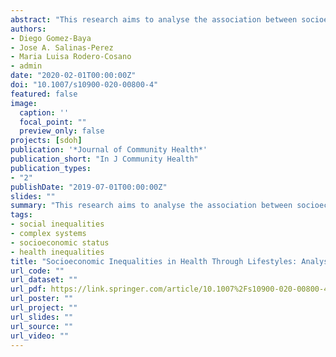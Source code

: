 ```yaml
---
abstract: "This research aims to analyse the association between socioeconomic status (SES) and self-rated health (SRH) through its relationship with lifestyle factors, as well as examining these effects stratified by gender and age groups. A cross-sectional study was performed with a representative sample from Andalusia (Southern Spain) composed of 1200 adults. The study analysed several variables related to lifestyle (healthy diet, physical activity and tobacco and alcohol consumption) and SES (education and income), along with SRH. The joint effects of SRH and the set of variables were studied by using a hierarchical linear regression analysis. Later a path analysis was carried out to test the impact of gender and age group on these associations. The results show that a better SRH was reported by men with lower age, higher SES, more frequent physical activity, healthy diet, and lower alcohol use compared with their counterparts. Income was directly related to better SRH through more physical activity, a healthier diet and less alcohol consumption. SES had a greater positive relationship with women’s health than with men’s health. In addition, a greater explained variance in SRH was observed in older women based on SES and lifestyle factors. Our findings provide some cross-sectional evidence of the social inequalities in health mediated through lifestyle factors, with gender and age differences. Therefore, socioeconomic inequalities should be addressed by public and social policies considering the gender and age gaps."
authors:
- Diego Gomez-Baya
- Jose A. Salinas-Perez
- Maria Luisa Rodero-Cosano
- admin
date: "2020-02-01T00:00:00Z"
doi: "10.1007/s10900-020-00800-4"
featured: false
image:
  caption: ''
  focal_point: ""
  preview_only: false
projects: [sdoh]
publication: '*Journal of Community Health*'
publication_short: "In J Community Health"
publication_types:
- "2"
publishDate: "2019-07-01T00:00:00Z"
slides: ""
summary: "This research aims to analyse the association between socioeconomic status (SES) and self-rated health (SRH) through its relationship with lifestyle factors, as well as examining these effects stratified by gender and age groups."
tags:
- social inequalities
- complex systems
- socioeconomic status
- health inequalities
title: "Socioeconomic Inequalities in Health Through Lifestyles: Analysing Gender and Age Differences in Andalusia, Spain"
url_code: ""
url_dataset: ""
url_pdf: https://link.springer.com/article/10.1007%2Fs10900-020-00800-4
url_poster: ""
url_project: ""
url_slides: ""
url_source: ""
url_video: ""
---
```

